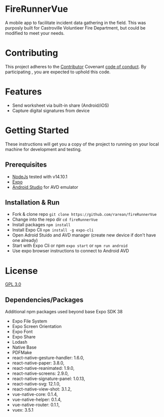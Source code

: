 # FireRunnerVue
A mobile app to facilitate incident data gathering in the field.
This was purposly built for Castroville Voluntieer Fire Department, but could
be modified to meet your needs.

# Contributing
This project adheres to the [Contributor](./Contributing.mg) Covenant [code of conduct](./CodeOfConduct.md). By participating
, you are expected to uphold this code.

# Features
* Send worksheet via built-in share (Android/iOS)
* Capture digital signatures from device

# Getting Started
These instructions will get you a copy of the project to running on your local machine for development and testing.

## Prerequisites
* [NodeJs](https://nodejs.org/en/) tested with v14.10.1
* [Expo](https://expo.io/learn)
* [Android Studio](https://developer.android.com/studio) for AVD emulator

## Installation & Run
* Fork & clone repo `git clone https://github.com/rarean/fireRunnerVue`
* Change into the repo dir `cd fireRunnerVue`
* Install packages `npm install`
* Install Expo Cli `npm install -g expo-cli`
* Open Adroid Stuido and AVD manager (create new device if don't have one already)
* Start with Expo Cli or npm `expo start` or `npm run android`
* Use expo browser instructions to connect to Android AVD

# License
[GPL 3.0](./LICENSE.md)

## Dependencies/Packages
Additional npm packages used beyond base Expo SDK 38

* Expo File System
* Expo Screen Orientation
* Expo Font
* Expo Share
* Lodash
* Native Base
* PDFMake
* react-native-gesture-handler: 1.6.0,
* react-native-paper: 3.8.0,
* react-native-reanimated: 1.9.0,
* react-native-screens: 2.9.0,
* react-native-signature-panel: 1.0.13,
* react-native-svg: 12.1.0,
* react-native-view-shot: 3.1.2,
* vue-native-core: 0.1.4,
* vue-native-helper: 0.1.4,
* vue-native-router: 0.1.1,
* vuex: 3.5.1
